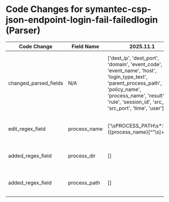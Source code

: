 # Code Changes for symantec-csp-json-endpoint-login-fail-failedlogin (Parser)

| Code Change | Field Name | 2025.11.1 | 2025.12.1 |
|-------------|------------|-----------|------------|
| changed_parsed_fields | N/A | ['dest_ip', 'dest_port', 'domain', 'event_code', 'event_name', 'host', 'login_type_text', 'parent_process_path', 'policy_name', 'process_name', 'result', 'rule', 'session_id', 'src_ip', 'src_port', 'time', 'user'] | ['dest_ip', 'dest_port', 'domain', 'event_code', 'event_name', 'host', 'login_type_text', 'parent_process_path', 'policy_name', 'process_dir', 'process_name', 'process_path', 'result', 'rule', 'session_id', 'src_ip', 'src_port', 'time', 'user'] |
| edit_regex_field | process_name | ['\sPROCESS_PATH\s*:\s*"+({process_name}[^"\s]+)'] | ['\sPROCESS_PATH\s*:\s*"+({process_path}({process_dir}[^"]*[\\\/]+)?({process_name}[^":]+?))"'] |
| added_regex_field | process_dir | [] | ['\sPROCESS_PATH\s*:\s*"+({process_path}({process_dir}[^"]*[\\\/]+)?({process_name}[^":]+?))"'] |
| added_regex_field | process_path | [] | ['\sPROCESS_PATH\s*:\s*"+({process_path}({process_dir}[^"]*[\\\/]+)?({process_name}[^":]+?))"'] |